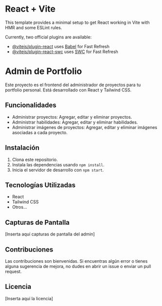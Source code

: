 # React + Vite

This template provides a minimal setup to get React working in Vite with HMR and some ESLint rules.

Currently, two official plugins are available:

- [@vitejs/plugin-react](https://github.com/vitejs/vite-plugin-react/blob/main/packages/plugin-react/README.md) uses [Babel](https://babeljs.io/) for Fast Refresh
- [@vitejs/plugin-react-swc](https://github.com/vitejs/vite-plugin-react-swc) uses [SWC](https://swc.rs/) for Fast Refresh

<!-- ************************ -->
# Admin de Portfolio

Este proyecto es el frontend del administrador de proyectos para tu portfolio personal. Está desarrollado con React y Tailwind CSS.

## Funcionalidades

- Administrar proyectos: Agregar, editar y eliminar proyectos.
- Administrar habilidades: Agregar, editar y eliminar habilidades.
- Administrar imágenes de proyectos: Agregar, editar y eliminar imágenes asociadas a cada proyecto.

## Instalación

1. Clona este repositorio.
2. Instala las dependencias usando `npm install`.
3. Inicia el servidor de desarrollo con `npm start`.

## Tecnologías Utilizadas

- React
- Tailwind CSS
- Otros...

## Capturas de Pantalla

[Inserta aquí capturas de pantalla del admin]

## Contribuciones

Las contribuciones son bienvenidas. Si encuentras algún error o tienes alguna sugerencia de mejora, no dudes en abrir un issue o enviar un pull request.

## Licencia

[Inserta aquí la licencia]
